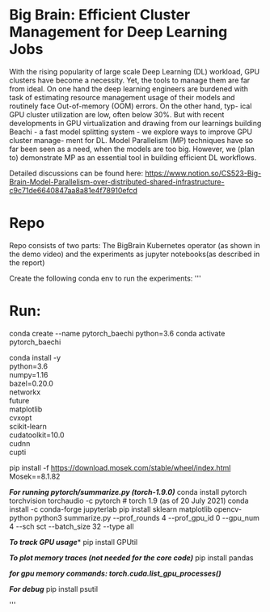 # Big Brain: Efficient Cluster Management for Deep Learning Jobs

With the rising popularity of large scale Deep Learning (DL) workload, GPU clusters have become a necessity. Yet, the tools to manage them are far from ideal. On one hand the deep learning engineers are burdened with task of estimating resource management usage of their models and routinely face Out-of-memory (OOM) errors. On the other hand, typ- ical GPU cluster utilization are low, often below 30%. But with recent developments in GPU virtualization and drawing from our learnings building Beachi - a fast model splitting system - we explore ways to improve GPU cluster manage- ment for DL. Model Parallelism (MP) techniques have so far been seen as a need, when the models are too big. However, we (plan to) demonstrate MP as an essential tool in building efficient DL workflows.




Detailed discussions can be found here: https://www.notion.so/CS523-Big-Brain-Model-Parallelism-over-distributed-shared-infrastructure-c9c71de6640847aa8a81e4f78910efcd


# Repo

Repo consists of two parts: The BigBrain Kubernetes operator (as shown in the demo video) and the experiments as jupyter notebooks(as described in the report)

Create the following conda env to run the experiments:
'''
# Run:
conda create --name pytorch_baechi python=3.6
conda activate pytorch_baechi

conda install -y \
      python=3.6 \
      numpy=1.16 \
      bazel=0.20.0 \
      networkx \
      future \
      matplotlib \
      cvxopt \
      scikit-learn \
      cudatoolkit=10.0 \
      cudnn \
      cupti

pip install -f https://download.mosek.com/stable/wheel/index.html Mosek==8.1.82


*****For running pytorch/summarize.py (torch-1.9.0)*****
conda install pytorch torchvision torchaudio -c pytorch # torch 1.9 (as of 20 July 2021)
conda install -c conda-forge jupyterlab
pip install sklearn matplotlib opencv-python
python3 summarize.py --prof_rounds 4 --prof_gpu_id 0 --gpu_num 4 --sch sct --batch_size 32 --type all


*******To track GPU usage********
pip install GPUtil


***To plot memory traces (not needed for the core code)***
pip install pandas


***for gpu memory commands: torch.cuda.list_gpu_processes()***


***For debug***
pip install psutil

'''